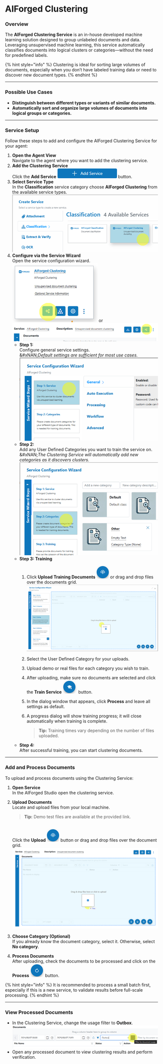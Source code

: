 # AIForged Clustering

### Overview

The **AIForged Clustering Service** is an in-house developed machine learning solution designed to group unlabeled documents and data. Leveraging unsupervised machine learning, this service automatically classifies documents into logical clusters or categories—without the need for predefined labels.

{% hint style="info" %}
Clustering is ideal for sorting large volumes of documents, especially when you don’t have labeled training data or need to discover new document types.
{% endhint %}

***

### Possible Use Cases

* **Distinguish between different types or variants of similar documents.**
* **Automatically sort and organize large volumes of documents into logical groups or categories.**

***

### Service Setup

Follow these steps to add and configure the AIForged Clustering Service for your agent:

1. **Open the Agent  View**\
   Navigate to the agent where you want to add the clustering service.
2. **Add the Clustering Service**\
   Click the **Add Service** ![](<../../.gitbook/assets/image (14) (1) (1) (1).png>) button.
3. **Select Service Type**\
   In the **Classification** service category choose **AIForged Clustering** from the available service types.\
   ![](<../../.gitbook/assets/image (15) (1) (1) (1).png>)
4. **Configure via the Service Wizard**\
   Open the service configuration wizard.\
   ![](<../../.gitbook/assets/image (16) (1) (1) (1).png>)  or  ![](<../../.gitbook/assets/image (17) (1) (1) (1).png>)
   * **Step 1:**\
     Configure general service settings.\
     &#xNAN;_&#x44;efault settings are sufficient for most use cases._\
     ![](<../../.gitbook/assets/image (18) (1) (1) (1).png>)
   * **Step 2:**\
     Add any User Defined Categories you want to train the service on.\
     &#xNAN;_&#x54;he Clustering Service will automatically add new categories as it discovers clusters._\
     ![](<../../.gitbook/assets/image (19) (1) (1) (1).png>)
   * **Step 3: Training**
     1. Click **Upload Training Documents** ![](<../../.gitbook/assets/image (20) (1) (1) (1).png>) or drag and drop files over the documents grid.\
        ![](<../../.gitbook/assets/image (21) (1) (1) (1).png>)
     2. Select the User Defined Category for your uploads.
     3. Upload demo or real files for each category you wish to train.
     4. After uploading, make sure no documents are selected and click the **Train Service** ![](<../../.gitbook/assets/image (22) (1) (1).png>) button.
     5. In the dialog window that appears, click **Process** and leave all settings as default.
     6.  A progress dialog will show training progress; it will close automatically when training is complete.

         > **Tip:** Training times vary depending on the number of files uploaded.
   * **Step 4:**\
     After successful training, you can start clustering documents.

***

### Add and Process Documents

To upload and process documents using the Clustering Service:

1. **Open Service**\
   In the AIForged Studio open the clustering service.
2.  **Upload Documents**\
    Locate and upload files from your local machine.

    > **Tip:** Demo test files are available at the provided link.

    \
    Click the **Upload** ![](<../../.gitbook/assets/image (20) (1) (1) (1).png>) button or drag and drop files over the document grid.\
    ![](<../../.gitbook/assets/image (23) (1).png>)
3. **Choose Category (Optional)**\
   If you already know the document category, select it. Otherwise, select **No category**.
4. **Process Documents**\
   After uploading, check the documents to be processed and click on the **Process** ![](<../../.gitbook/assets/image (24) (1).png>) button.

{% hint style="info" %}
It is recommended to process a small batch first, especially if this is a new service, to validate results before full-scale processing.
{% endhint %}

***

### View Processed Documents

* In the Clustering Service, change the usage filter to **Outbox**.\
  ![](<../../.gitbook/assets/image (25) (1).png>)
* Open any processed document to view clustering results and perform verification.
